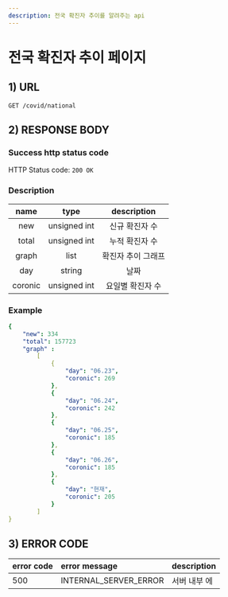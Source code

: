 ```yaml
---
description: 전국 확진자 추이를 알려주는 api
---
```


# 전국 확진자 추이 페이지

## 1\) URL

```text
GET /covid/national
```

## 2\) RESPONSE BODY

### Success http status code

HTTP Status code: `200 OK`

### Description

| name | type | description |
| :---: | :---: | :---: |
| new | unsigned int | 신규 확진자 수 |
| total | unsigned int | 누적 확진자 수 |
| graph | list | 확진자 추이 그래프 |
| day | string | 날짜 |
| coronic | unsigned int | 요일별 확진자 수 |

### Example

```yaml
{
	"new": 334
	"total": 157723
	"graph" :
		[
			{
				"day": "06.23",
				"coronic": 269
			},
			{
				"day": "06.24",
				"coronic": 242
			},
			{
				"day": "06.25",
				"coronic": 185
			},
			{
				"day": "06.26",
				"coronic": 185
			},
			{
				"day": "현재",
				"coronic": 205
			}
		]
}
```

## 3\) ERROR CODE

| error code | error message | description |
| :--- | :--- | :--- |
| 500 | INTERNAL\_SERVER\_ERROR | 서버 내부 에 |



